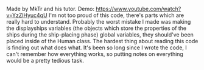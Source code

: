 Made by MkTr and his tutor.
Demo: https://www.youtube.com/watch?v=YzZlHyuc4qU
I'm not too proud of this code, there's parts which are really hard to understand. Probably the worst mistake I made was making the
displayships variables (the objects which store the properties of the ships during the ship-placing phase) global variables, they should've 
been placed inside of the Human class.
The hardest thing about reading this code is finding out what does what. It's been so long since I wrote the code, I can't remember how
everything works, so putting notes on everything would be a pretty tedious task.
